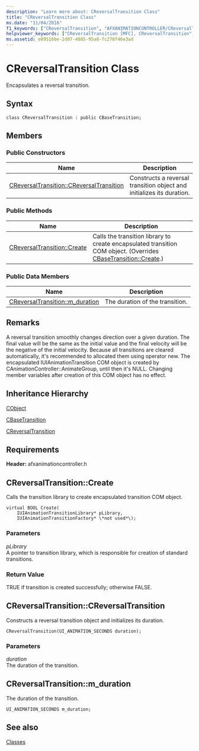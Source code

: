 ```yaml
---
description: "Learn more about: CReversalTransition Class"
title: "CReversalTransition Class"
ms.date: "11/04/2016"
f1_keywords: ["CReversalTransition", "AFXANIMATIONCONTROLLER/CReversalTransition", "AFXANIMATIONCONTROLLER/CReversalTransition::CReversalTransition", "AFXANIMATIONCONTROLLER/CReversalTransition::Create", "AFXANIMATIONCONTROLLER/CReversalTransition::m_duration"]
helpviewer_keywords: ["CReversalTransition [MFC], CReversalTransition", "CReversalTransition [MFC], Create", "CReversalTransition [MFC], m_duration"]
ms.assetid: e89516be-2d07-4885-95a8-fc278f46e3ad
---
```

# CReversalTransition Class

Encapsulates a reversal transition.

## Syntax

```
class CReversalTransition : public CBaseTransition;
```

## Members

### Public Constructors

|Name|Description|
|----------|-----------------|
|[CReversalTransition::CReversalTransition](#creversaltransition)|Constructs a reversal transition object and initializes its duration.|

### Public Methods

|Name|Description|
|----------|-----------------|
|[CReversalTransition::Create](#create)|Calls the transition library to create encapsulated transition COM object. (Overrides [CBaseTransition::Create](../../mfc/reference/cbasetransition-class.md#create).)|

### Public Data Members

|Name|Description|
|----------|-----------------|
|[CReversalTransition::m_duration](#m_duration)|The duration of the transition.|

## Remarks

A reversal transition smoothly changes direction over a given duration. The final value will be the same as the initial value and the final velocity will be the negative of the initial velocity. Because all transitions are cleared automatically, it's recommended to allocated them using operator new. The encapsulated IUIAnimationTransition COM object is created by CAnimationController::AnimateGroup, until then it's NULL. Changing member variables after creation of this COM object has no effect.

## Inheritance Hierarchy

[CObject](../../mfc/reference/cobject-class.md)

[CBaseTransition](../../mfc/reference/cbasetransition-class.md)

[CReversalTransition](../../mfc/reference/creversaltransition-class.md)

## Requirements

**Header:** afxanimationcontroller.h

## <a name="create"></a> CReversalTransition::Create

Calls the transition library to create encapsulated transition COM object.

```
virtual BOOL Create(
    IUIAnimationTransitionLibrary* pLibrary,
    IUIAnimationTransitionFactory* \*not used*\);
```

### Parameters

*pLibrary*<br/>
A pointer to transition library, which is responsible for creation of standard transitions.

### Return Value

TRUE if transition is created successfully; otherwise FALSE.

## <a name="creversaltransition"></a> CReversalTransition::CReversalTransition

Constructs a reversal transition object and initializes its duration.

```
CReversalTransition(UI_ANIMATION_SECONDS duration);
```

### Parameters

*duration*<br/>
The duration of the transition.

## <a name="m_duration"></a> CReversalTransition::m_duration

The duration of the transition.

```
UI_ANIMATION_SECONDS m_duration;
```

## See also

[Classes](../../mfc/reference/mfc-classes.md)
